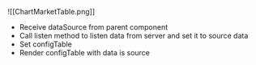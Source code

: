 ![[ChartMarketTable.png]]
- Receive dataSource from parent component
- Call listen method to listen data from server and set it to source data
- Set configTable
- Render configTable with data is source